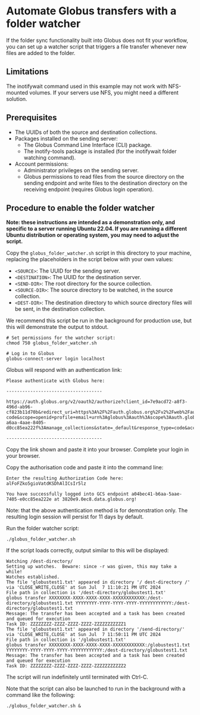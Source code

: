 # Automate Globus transfers with a folder watcher

If the folder sync functionality built into Globus does not fit your workflow, you can set up a watcher script that triggers a file transfer whenever new files are added to the folder.

## Limitations

The inotifywait command used in this example may not work with NFS-mounted volumes. If your servers use NFS, you might need a different solution.

## Prerequisites

- The UUIDs of both the source and destination collections.
- Packages installed on the sending server:
  - The Globus Command Line Interface (CLI) package.
  - The inotify-tools package is installed (for the inotifywait folder watching command).
- Account permissions:
  - Administrator privileges on the sending server.
  - Globus permissions to read files from the source directory on the sending endpoint and write files to the destination directory on the receiving endpoint (requires Globus login operation).

## Procedure to enable the folder watcher

**Note: these instructions are intended as a demonstration only, and specific to a server running Ubuntu 22.04. If you are running a different Ubuntu distribution or operating system, you may need to adjust the script.**

Copy the ```globus_folder_watcher.sh``` script in this directory to your machine, replacing the placeholders in the script below with your own values:

- ```<SOURCE>```: The UUID for the sending server.
- ```<DESTINATION>```: The UUID for the destination server.
- ```<SEND-DIR>```: The root directory for the source collection.
- ```<SOURCE-DIR>```: The source directory to be watched, in the source collection.
- ```<DEST-DIR>```: The destination directory to which source directory files will be sent, in the destination collection.

We recommend this script be run in the background for production use, but this will demonstrate the output to stdout.

```
# Set permissions for the watcher script:
chmod 750 globus_folder_watcher.sh

# Log in to Globus
globus-connect-server login localhost
```

Globus will respond with an authentication link:

```
Please authenticate with Globus here:

------------------------------------

https://auth.globus.org/v2/oauth2/authorize?client_id=7e9acd72-a8f3-496d-ab96-cf823b11d70b&redirect_uri=https%3A%2F%2Fauth.globus.org%2Fv2%2Fweb%2Fauth-code&scope=openid+profile+email+urn%3Aglobus%3Aauth%3Ascope%3Aauth.globus.org%3Aview_identity_set+urn%3Aglobus%3Aauth%3Ascope%3Aauth.globus.org%3Amanage_projects+urn%3Aglobus%3Aauth%3Ascope%3Ab04bec41-a6aa-4aae-8405-d0cc85ea222f%3Amanage_collections&state=_default&response_type=code&access_type=offline&prompt=login

------------------------------------
```

Copy the link shown and paste it into your browser. Complete your login in your browser.

Copy the authorisation code and paste it into the command line:

```
Enter the resulting Authorization Code here: alFoFZko5gioVatdKSDhAlICsIr5lz

You have successfully logged into GCS endpoint a04bec41-b6aa-5aae-7405-e0cc85ea222e at 3820e9.0ec8.data.globus.org!
```

Note: that the above authentication method is for demonstration only. The resulting login session will persist for 11 days by default.

Run the folder watcher script:

```
./globus_folder_watcher.sh
```
If the script loads correctly, output similar to this will be displayed:
```
Watching /dest-directory/
Setting up watches.  Beware: since -r was given, this may take a while!
Watches established.
The file 'globustest1.txt' appeared in directory '/ dest-directory /' via 'CLOSE_WRITE,CLOSE' at Sun Jul  7 11:10:21 PM UTC 2024
File path in collection is '/dest-directory/globustest1.txt'
globus transfer XXXXXXXX-XXXX-XXXX-XXXX-XXXXXXXXXXXX:/dest-directory/globustest1.txt YYYYYYYY-YYYY-YYYY-YYYY-YYYYYYYYYYYY:/dest-directory/globustest1.txt
Message: The transfer has been accepted and a task has been created and queued for execution
Task ID: ZZZZZZZZ-ZZZZ-ZZZZ-ZZZZ-ZZZZZZZZZZZ1
The file 'globustest1.txt' appeared in directory '/send-directory/' via 'CLOSE_WRITE,CLOSE' at Sun Jul  7 11:50:11 PM UTC 2024
File path in collection is '/globustest1.txt'
globus transfer XXXXXXXX-XXXX-XXXX-XXXX-XXXXXXXXXXXX:/globustest1.txt YYYYYYYY-YYYY-YYYY-YYYY-YYYYYYYYYYYY:/dest-directory/globustest1.txt
Message: The transfer has been accepted and a task has been created and queued for execution
Task ID: ZZZZZZZZ-ZZZZ-ZZZZ-ZZZZ-ZZZZZZZZZZZ2
```
The script will run indefinitely until terminated with Ctrl-C.

Note that the script can also be launched to run in the background with a command like the following:
```
./globus_folder_watcher.sh &
```
